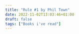 ```yaml
---
title: "Rule #1 by Phil Town"
date: 2022-11-02T13:03:46+01:00
draft: false
tags: ["Books i've read"]
---
```



